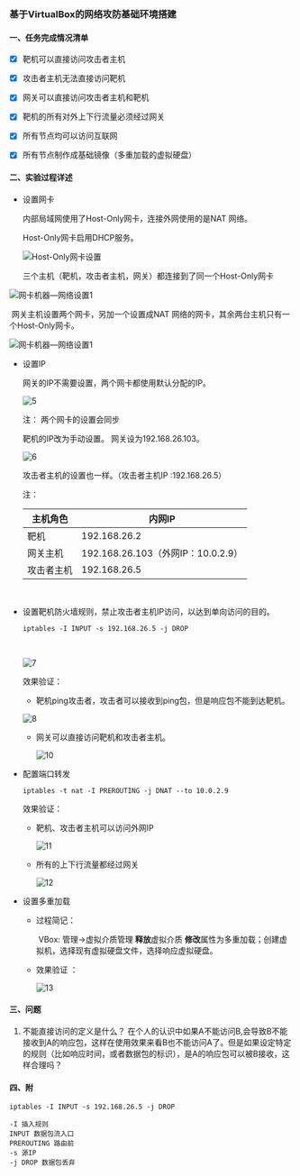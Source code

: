 ### 基于VirtualBox的网络攻防基础环境搭建



#### 一、任务完成情况清单

- [x] 靶机可以直接访问攻击者主机



- [x] 攻击者主机无法直接访问靶机



- [x] 网关可以直接访问攻击者主机和靶机



- [x] 靶机的所有对外上下行流量必须经过网关



- [x] 所有节点均可以访问互联网


- [x] 所有节点制作成基础镜像（多重加载的虚拟硬盘）

#### 二、实验过程详述

- 设置网卡

  内部局域网使用了Host-Only网卡，连接外网使用的是NAT 网络。

  Host-Only网卡启用DHCP服务。

  ![Host-Only网卡设置](E:\Dcuments\CourseStudy\Junior3rd\NetworkSecurity\HW_final\ns\2017-2\Sonya_Coursework\FlippedClassroom_HW\HW_1\2.png)

  三个主机（靶机，攻击者主机，网关）都连接到了同一个Host-Only网卡

![网卡机器—网络设置1](E:\Dcuments\CourseStudy\Junior3rd\NetworkSecurity\HW_final\ns\2017-2\Sonya_Coursework\FlippedClassroom_HW\HW_1\3.png)

​    网关主机设置两个网卡，另加一个设置成NAT 网络的网卡，其余两台主机只有一个Host-Only网卡。 

![网卡机器—网络设置1](E:\Dcuments\CourseStudy\Junior3rd\NetworkSecurity\HW_final\ns\2017-2\Sonya_Coursework\FlippedClassroom_HW\HW_1\4.png)

- 设置IP

  网关的IP不需要设置，两个网卡都使用默认分配的IP。

  ![5](E:\Dcuments\CourseStudy\Junior3rd\NetworkSecurity\HW_final\ns\2017-2\Sonya_Coursework\FlippedClassroom_HW\HW_1\5.png)

  注： 两个网卡的设置会同步

  靶机的IP改为手动设置。 网关设为192.168.26.103。

  ![6](E:\Dcuments\CourseStudy\Junior3rd\NetworkSecurity\HW_final\ns\2017-2\Sonya_Coursework\FlippedClassroom_HW\HW_1\6.png)

  攻击者主机的设置也一样。（攻击者主机IP :192.168.26.5）

  注： 

  | 主机角色  | 内网IP                          |
  | ----- | ----------------------------- |
  | 靶机    | 192.168.26.2                  |
  | 网关主机  | 192.168.26.103（外网IP：10.0.2.9） |
  | 攻击者主机 | 192.168.26.5                  |

  ​

- 设置靶机防火墙规则，禁止攻击者主机IP访问，以达到单向访问的目的。

  ```shell
  iptables -I INPUT -s 192.168.26.5 -j DROP
  ```

  ​

  ![7](E:\Dcuments\CourseStudy\Junior3rd\NetworkSecurity\HW_final\ns\2017-2\Sonya_Coursework\FlippedClassroom_HW\HW_1\7.png)

  效果验证： 

  - 靶机ping攻击者，攻击者可以接收到ping包，但是响应包不能到达靶机。

  ![8](E:\Dcuments\CourseStudy\Junior3rd\NetworkSecurity\HW_final\ns\2017-2\Sonya_Coursework\FlippedClassroom_HW\HW_1\8.png)

  - 网关可以直接访问靶机和攻击者主机。

    ![10](E:\Dcuments\CourseStudy\Junior3rd\NetworkSecurity\HW_final\ns\2017-2\Sonya_Coursework\FlippedClassroom_HW\HW_1\10.png)

- 配置端口转发

  ```shell
  iptables -t nat -I PREROUTING -j DNAT --to 10.0.2.9
  ```

  效果验证：

  - 靶机、攻击者主机可以访问外网IP

    ![11](E:\Dcuments\CourseStudy\Junior3rd\NetworkSecurity\HW_final\ns\2017-2\Sonya_Coursework\FlippedClassroom_HW\HW_1\11.png)

  - 所有的上下行流量都经过网关

    ![12](E:\Dcuments\CourseStudy\Junior3rd\NetworkSecurity\HW_final\ns\2017-2\Sonya_Coursework\FlippedClassroom_HW\HW_1\12.png)

- 设置多重加载

  - 过程简记：

    ​	VBox: 管理->虚拟介质管理 **释放**虚拟介质 **修改**属性为多重加载；创建虚拟机，选择现有虚拟硬盘文件，选择响应虚拟硬盘。

  - 效果验证 ：

    ![13](E:\Dcuments\CourseStudy\Junior3rd\NetworkSecurity\HW_final\ns\2017-2\Sonya_Coursework\FlippedClassroom_HW\HW_1\13.png)

#### 三、问题

1. 不能直接访问的定义是什么？ 在个人的认识中如果A不能访问B,会导致B不能接收到A的响应包，这样在使用效果来看B也不能访问A了。但是如果设定特定的规则（比如响应时间，或者数据包的标识），是A的响应包可以被B接收，这样合理吗？

#### 四、附

```shell
iptables -I INPUT -s 192.168.26.5 -j DROP

-I 插入规则
INPUT 数据包流入口
PREROUTING 路由前
-s 源IP
-j DROP 数据包丢弃
```



